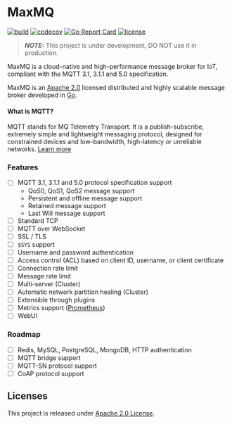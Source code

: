 # MaxMQ

[![build](https://github.com/gsalomao/maxmq/actions/workflows/build.yml/badge.svg)](https://github.com/gsalomao/maxmq/actions/workflows/build.yml)
[![codecov](https://codecov.io/gh/gsalomao/maxmq/branch/master/graph/badge.svg?token=FUXEU188HA)](https://codecov.io/gh/gsalomao/maxmq)
[![Go Report Card](https://goreportcard.com/badge/github.com/gsalomao/maxmq)](https://goreportcard.com/report/github.com/gsalomao/maxmq)
[![license](https://img.shields.io/badge/license-Apache%202.0-blue.svg)](https://opensource.org/licenses/Apache-2.0)

> **_NOTE:_**  This project is under development, DO NOT use it in production.

MaxMQ is a cloud-native and high-performance message broker for IoT, compliant
with the MQTT 3.1, 3.1.1 and 5.0 specification.

MaxMQ is an [Apache 2.0](./LICENSE) licensed distributed and highly scalable
message broker developed in [Go](https://go.dev/).

#### What is MQTT?

MQTT stands for MQ Telemetry Transport. It is a publish-subscribe, extremely
simple and lightweight messaging protocol, designed for constrained devices and
low-bandwidth, high-latency or unreliable networks.
[Learn more](https://mqtt.org/faq)

### Features

- [ ] MQTT 3.1, 3.1.1 and 5.0 protocol specification support
    * QoS0, QoS1, QoS2 message support
    * Persistent and offline message support
    * Retained message support
    * Last Will message support
- [ ] Standard TCP
- [ ] MQTT over WebSocket
- [ ] SSL / TLS
- [ ] `$SYS` support
- [ ] Username and password authentication
- [ ] Access control (ACL) based on client ID, username, or client certificate
- [ ] Connection rate limit
- [ ] Message rate limit
- [ ] Multi-server (Cluster)
- [ ] Automatic network partition healing (Cluster)
- [ ] Extensible through plugins
- [ ] Metrics support ([Prometheus](https://prometheus.io/))
- [ ] WebUI

### Roadmap

- [ ] Redis, MySQL, PostgreSQL, MongoDB, HTTP authentication
- [ ] MQTT bridge support
- [ ] MQTT-SN protocol support
- [ ] CoAP protocol support

## Licenses

This project is released under [Apache 2.0 License](./LICENSE).
